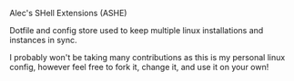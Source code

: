 Alec's SHell Extensions (ASHE)

Dotfile and config store used to keep multiple linux installations and instances in sync.

I probably won't be taking many contributions as this is my personal linux config, however feel free to fork it, change it, and use it on your own!
